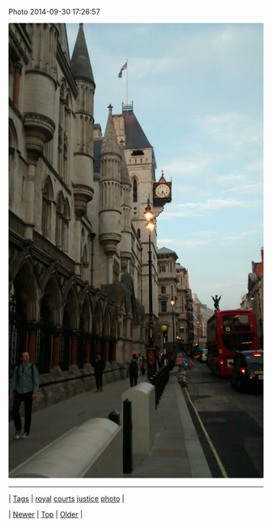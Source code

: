 <!--
title: Photo 2014-09-30 17
date: 2020-06-28T15:27:00.388Z
tags: royal, courts, justice, photo
-->


Photo 2014-09-30 17:26:57

![](98817338234-0.jpg)

<!--BOTTOM-POST-NAVIGATION-->
---

| [Tags](tags.md) | [royal](tag-royal.md) [courts](tag-courts.md) [justice](tag-justice.md) [photo](tag-photo.md) |

| [Newer](98791711784.md) | [Top](index.md) | [Older](98817635237.md) |